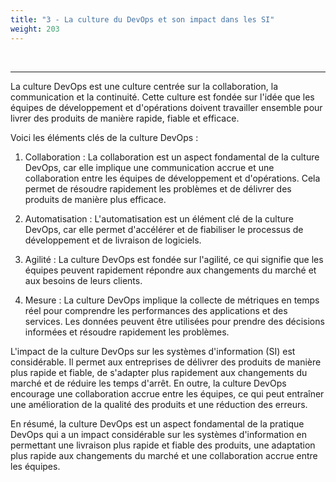 ```yaml
---
title: "3 - La culture du DevOps et son impact dans les SI"
weight: 203
---
```


<td>&nbsp;</td>


----------

La culture DevOps est une culture centrée sur la collaboration, la communication et la continuité. Cette culture est fondée sur l'idée que les équipes de développement et d'opérations doivent travailler ensemble pour livrer des produits de manière rapide, fiable et efficace.

Voici les éléments clés de la culture DevOps :

  1. Collaboration : La collaboration est un aspect fondamental de la culture DevOps, car elle implique une communication accrue et une collaboration entre les équipes de développement et d'opérations. Cela permet de résoudre rapidement les problèmes et de délivrer des produits de manière plus efficace.

  2. Automatisation : L'automatisation est un élément clé de la culture DevOps, car elle permet d'accélérer et de fiabiliser le processus de développement et de livraison de logiciels.

  3. Agilité : La culture DevOps est fondée sur l'agilité, ce qui signifie que les équipes peuvent rapidement répondre aux changements du marché et aux besoins de leurs clients.

  4. Mesure : La culture DevOps implique la collecte de métriques en temps réel pour comprendre les performances des applications et des services. Les données peuvent être utilisées pour prendre des décisions informées et résoudre rapidement les problèmes.

L'impact de la culture DevOps sur les systèmes d'information (SI) est considérable. Il permet aux entreprises de délivrer des produits de manière plus rapide et fiable, de s'adapter plus rapidement aux changements du marché et de réduire les temps d'arrêt. En outre, la culture DevOps encourage une collaboration accrue entre les équipes, ce qui peut entraîner une amélioration de la qualité des produits et une réduction des erreurs.

En résumé, la culture DevOps est un aspect fondamental de la pratique DevOps qui a un impact considérable sur les systèmes d'information en permettant une livraison plus rapide et fiable des produits, une adaptation plus rapide aux changements du marché et une collaboration accrue entre les équipes.